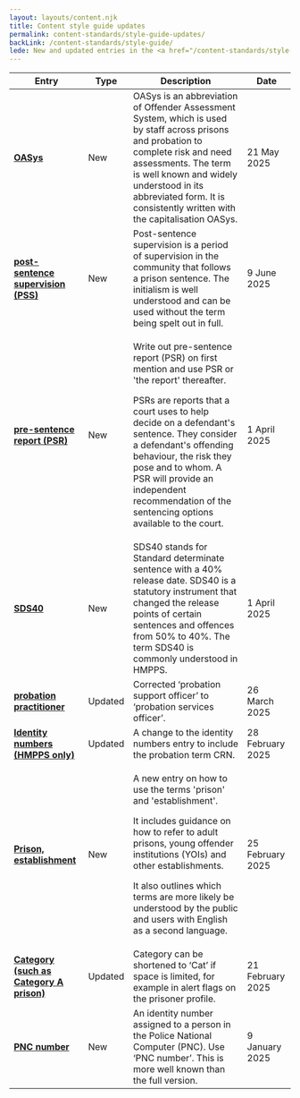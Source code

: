 ```yaml
---
layout: layouts/content.njk
title: Content style guide updates
permalink: content-standards/style-guide-updates/
backLink: /content-standards/style-guide/
lede: New and updated entries in the <a href="/content-standards/style-guide/">MoJ content style guide</a>.
---
```


<table class="govuk-table" data-module="moj-sortable-table">
  <thead class="govuk-table__head">
    <tr class="govuk-table__row">
      <th scope="col" class="govuk-table__header" aria-sort="none">Entry</th>
      <th scope="col" class="govuk-table__header" aria-sort="none">Type</th>
      <th scope="col" class="govuk-table__header" aria-sort="none">Description</th>
      <th scope="col" class="govuk-table__header" aria-sort="descending">Date</th>
    </tr>
    </thead>
    <tbody class="govuk-table__body">
    <tr class="govuk-table__row">
      <td class="govuk-table__cell">
        <a href="/content-standards/style-guide#oasys"><b>OASys</b></a>
      </td>
      <td class="govuk-table__cell">
        <span class="govuk-tag govuk-tag--green">New</span>
      </td>
      <td class="govuk-table__cell">OASys is an abbreviation of Offender Assessment System, which is used by staff across prisons and probation to complete risk and need assessments. The term is well known and widely understood in its abbreviated form. It is consistently written with the capitalisation OASys.</td>
      <td class="govuk-table__cell" data-sort-value="20250521">21 May 2025</td>
    </tr>
    <tr class="govuk-table__row">
      <td class="govuk-table__cell">
        <a href="/content-standards/style-guide#post-sentence-supervision-%28pss%29"><b>post-sentence supervision (PSS)</b></a>
      </td>
      <td class="govuk-table__cell">
        <span class="govuk-tag govuk-tag--green">New</span>
      </td>
      <td class="govuk-table__cell">Post-sentence supervision is a period of supervision in the community that follows a prison sentence. The initialism is well understood and can be used without the term being spelt out in full.</td>
      <td class="govuk-table__cell" data-sort-value="20250609">9 June 2025</td>
    </tr>
    <tr class="govuk-table__row">
      <td class="govuk-table__cell">
        <a href="/content-standards/style-guide#pre-sentence-report-%28psr%29"><b>pre-sentence report (PSR)</b></a>
      </td>
      <td class="govuk-table__cell">
        <span class="govuk-tag govuk-tag--green">New</span>
      </td>
      <td class="govuk-table__cell"><p>Write out pre-sentence report (PSR) on first mention and use PSR or 'the report' thereafter.</p>
      <p>PSRs are reports that a court uses to help decide on a defendant's sentence. They consider a defendant's offending behaviour, the risk they pose and to whom. A PSR will provide an independent recommendation of the sentencing options available to the court.</p></td>
      <td class="govuk-table__cell" data-sort-value="20250401">1 April 2025</td>
    </tr>
    <tr class="govuk-table__row">
      <td class="govuk-table__cell">
        <a href="/content-standards/style-guide#sds40"><b>SDS40</b></a>
      </td>
      <td class="govuk-table__cell">
      <span class="govuk-tag govuk-tag--green">New</span>
      </td>
      <td class="govuk-table__cell">SDS40 stands for Standard determinate sentence with a 40% release date. SDS40 is a statutory instrument that changed the release points of certain sentences and offences from 50% to 40%. The term SDS40 is commonly understood in HMPPS.</td>
      <td class="govuk-table__cell" data-sort-value="20250401">1 April 2025</td>
    </tr>
    <tr class="govuk-table__row">
      <td class="govuk-table__cell">
        <a href="/content-standards/style-guide#probation-practitioner"><b>probation practitioner</b></a>
      </td>
      <td class="govuk-table__cell">
        <span class="govuk-tag govuk-tag--blue">Updated</span>
      </td>
      <td class="govuk-table__cell">Corrected ‘probation support officer’ to ‘probation services officer’.</td>
      <td class="govuk-table__cell" data-sort-value="20250326">26 March 2025</td>
    </tr>
    <tr class="govuk-table__row">
      <td class="govuk-table__cell">
        <a href="/content-standards/style-guide#identity-numbers-%28hmpps-only%29"><b>Identity numbers (HMPPS only)</b></a>
      </td>
      <td class="govuk-table__cell">
        <span class="govuk-tag govuk-tag--blue">Updated</span>
      </td>
      <td class="govuk-table__cell">A change to the identity numbers entry to include the probation term CRN.</td>
      <td class="govuk-table__cell" data-sort-value="20250228">28 February 2025</td>
    </tr>
    <tr class="govuk-table__row">
      <td class="govuk-table__cell">
        <a href="/content-standards/style-guide#prison%2C-establishment"><b>Prison, establishment</b></a>
      </td>
      <td class="govuk-table__cell">
        <span class="govuk-tag govuk-tag--green">New</span>
      </td>
      <td class="govuk-table__cell">
        <p>A new entry on how to use the terms 'prison' and 'establishment'.</p>
        <p>It includes guidance on how to refer to adult prisons, young offender institutions (YOIs) and other establishments.</p>
        <p>It also outlines which terms are more likely be understood by the public and users with English as a second language.</p>
      </td>
      <td class="govuk-table__cell" data-sort-value="20250225">25 February 2025</td>
    </tr>
    <tr class="govuk-table__row">
      <td class="govuk-table__cell">
        <a href="/content-standards/style-guide#category-(such-as-category-a-prison)"><b>Category (such as Category A prison)</b></a>
      </td>
      <td class="govuk-table__cell">
        <span class="govuk-tag govuk-tag--blue">Updated</span>
      </td>
      <td class="govuk-table__cell">Category can be shortened to ‘Cat’ if space is limited, for example in alert flags on the prisoner profile.</td>
      <td class="govuk-table__cell" data-sort-value="20250221">21 February 2025</td>
    </tr>
    <tr class="govuk-table__row">
      <td class="govuk-table__cell">
        <a href="/content-standards/style-guide#pnc-number"><b>PNC number</b></a>
      </td>
      <td class="govuk-table__cell">
        <span class="govuk-tag govuk-tag--green">New</span>
      </td>
      <td class="govuk-table__cell">An identity number assigned to a person in the Police National Computer (PNC). Use ‘PNC number’. This is more well known than the full version.</td>
      <td class="govuk-table__cell" data-sort-value="20250109">9 January 2025</td>
    </tr>
  </tbody>
</table>
